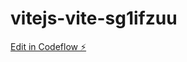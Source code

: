 # vitejs-vite-sg1ifzuu

[Edit in Codeflow ⚡️](https://stackblitz.com/~/github.com/ali123plus/vitejs-vite-sg1ifzuu)
